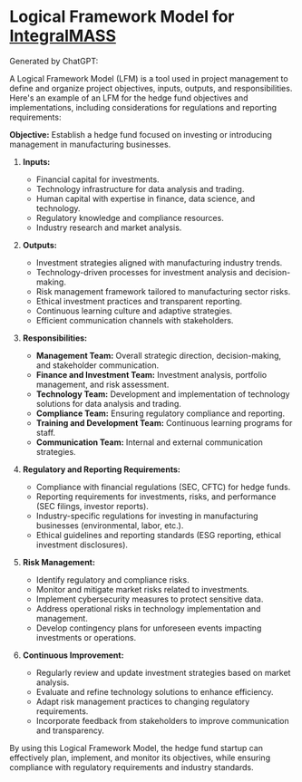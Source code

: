 # Logical Framework Model for [IntegralMASS](https://integralmass.com)

Generated by ChatGPT:

A Logical Framework Model (LFM) is a tool used in project management to define and organize project objectives, inputs, outputs, and responsibilities. Here's an example of an LFM for the hedge fund objectives and implementations, including considerations for regulations and reporting requirements:

**Objective:** Establish a hedge fund focused on investing or introducing management in manufacturing businesses.

1. **Inputs:**
   - Financial capital for investments.
   - Technology infrastructure for data analysis and trading.
   - Human capital with expertise in finance, data science, and technology.
   - Regulatory knowledge and compliance resources.
   - Industry research and market analysis.

2. **Outputs:**
   - Investment strategies aligned with manufacturing industry trends.
   - Technology-driven processes for investment analysis and decision-making.
   - Risk management framework tailored to manufacturing sector risks.
   - Ethical investment practices and transparent reporting.
   - Continuous learning culture and adaptive strategies.
   - Efficient communication channels with stakeholders.

3. **Responsibilities:**
   - **Management Team:** Overall strategic direction, decision-making, and stakeholder communication.
   - **Finance and Investment Team:** Investment analysis, portfolio management, and risk assessment.
   - **Technology Team:** Development and implementation of technology solutions for data analysis and trading.
   - **Compliance Team:** Ensuring regulatory compliance and reporting.
   - **Training and Development Team:** Continuous learning programs for staff.
   - **Communication Team:** Internal and external communication strategies.

4. **Regulatory and Reporting Requirements:**
   - Compliance with financial regulations (SEC, CFTC) for hedge funds.
   - Reporting requirements for investments, risks, and performance (SEC filings, investor reports).
   - Industry-specific regulations for investing in manufacturing businesses (environmental, labor, etc.).
   - Ethical guidelines and reporting standards (ESG reporting, ethical investment disclosures).

5. **Risk Management:**
   - Identify regulatory and compliance risks.
   - Monitor and mitigate market risks related to investments.
   - Implement cybersecurity measures to protect sensitive data.
   - Address operational risks in technology implementation and management.
   - Develop contingency plans for unforeseen events impacting investments or operations.

6. **Continuous Improvement:**
   - Regularly review and update investment strategies based on market analysis.
   - Evaluate and refine technology solutions to enhance efficiency.
   - Adapt risk management practices to changing regulatory requirements.
   - Incorporate feedback from stakeholders to improve communication and transparency.

By using this Logical Framework Model, the hedge fund startup can effectively plan, implement, and monitor its objectives, while ensuring compliance with regulatory requirements and industry standards.